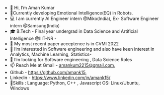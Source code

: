 - 👋 Hi, I’m Aman Kumar
- 🌱Currently developing Emotional Intelligence(EQ) in Robots.
- 💻 I am currently AI Engineer intern @Miko(India), Ex- Software Engineer intern @Samsung(India)
- 🎓 B.Tech - Final year undergrad in Data Science and Artificial Intelligence @IIIT-NR - 
- 📄 My most recent paper acceptence is in CVMI 2022
- 👀 I’m interested in Software engineering and also have keen interest in Analytics, Machine Learning, Statistics- 
- 💞️ I’m looking for Software engineering , Data Science Roles
- 📫 Reach Me at Gmail - amankum2215@gmail.com, 
- Github - https://github.com/amank15, 
- Linkedin - https://www.linkedin.com/in/amank15/
- 📄Skills : Language: Python, C++ , Javascript     OS: Linux/Ubuntu, Windows   

<!---
amank15/amank15 is a ✨ special ✨ repository because its `README.md` (this file) appears on your GitHub profile.
You can click the Preview link to take a look at your changes.
--->
